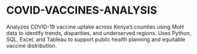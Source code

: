 # COVID-VACCINES-ANALYSIS
Analyzes COVID-19 vaccine uptake across Kenya’s counties using MoH data to identify trends, disparities, and underserved regions. Uses Python, SQL, Excel, and Tableau to support public health planning and equitable vaccine distribution.

